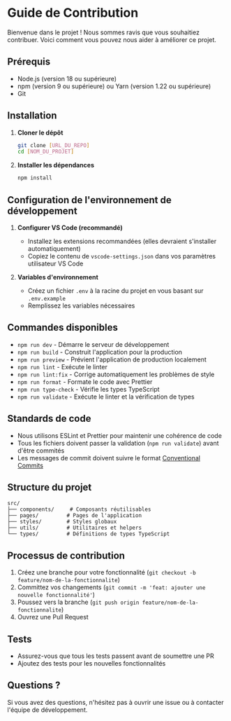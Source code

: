 # Guide de Contribution

Bienvenue dans le projet ! Nous sommes ravis que vous souhaitiez contribuer. Voici comment vous pouvez nous aider à améliorer ce projet.

## Prérequis

- Node.js (version 18 ou supérieure)
- npm (version 9 ou supérieure) ou Yarn (version 1.22 ou supérieure)
- Git

## Installation

1. **Cloner le dépôt**
   ```bash
   git clone [URL_DU_REPO]
   cd [NOM_DU_PROJET]
   ```

2. **Installer les dépendances**
   ```bash
   npm install
   ```

## Configuration de l'environnement de développement

1. **Configurer VS Code (recommandé)**
   - Installez les extensions recommandées (elles devraient s'installer automatiquement)
   - Copiez le contenu de `vscode-settings.json` dans vos paramètres utilisateur VS Code

2. **Variables d'environnement**
   - Créez un fichier `.env` à la racine du projet en vous basant sur `.env.example`
   - Remplissez les variables nécessaires

## Commandes disponibles

- `npm run dev` - Démarre le serveur de développement
- `npm run build` - Construit l'application pour la production
- `npm run preview` - Prévient l'application de production localement
- `npm run lint` - Exécute le linter
- `npm run lint:fix` - Corrige automatiquement les problèmes de style
- `npm run format` - Formate le code avec Prettier
- `npm run type-check` - Vérifie les types TypeScript
- `npm run validate` - Exécute le linter et la vérification de types

## Standards de code

- Nous utilisons ESLint et Prettier pour maintenir une cohérence de code
- Tous les fichiers doivent passer la validation (`npm run validate`) avant d'être commités
- Les messages de commit doivent suivre le format [Conventional Commits](https://www.conventionalcommits.org/)

## Structure du projet

```
src/
├── components/     # Composants réutilisables
├── pages/         # Pages de l'application
├── styles/        # Styles globaux
├── utils/         # Utilitaires et helpers
└── types/         # Définitions de types TypeScript
```

## Processus de contribution

1. Créez une branche pour votre fonctionnalité (`git checkout -b feature/nom-de-la-fonctionnalite`)
2. Committez vos changements (`git commit -m 'feat: ajouter une nouvelle fonctionnalité'`)
3. Poussez vers la branche (`git push origin feature/nom-de-la-fonctionnalite`)
4. Ouvrez une Pull Request

## Tests

- Assurez-vous que tous les tests passent avant de soumettre une PR
- Ajoutez des tests pour les nouvelles fonctionnalités

## Questions ?

Si vous avez des questions, n'hésitez pas à ouvrir une issue ou à contacter l'équipe de développement.
